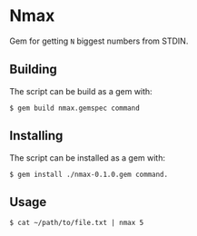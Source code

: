 # Nmax

Gem for getting `N` biggest numbers from STDIN.

## Building

The script can be build as a gem with:

    $ gem build nmax.gemspec command


## Installing

The script can be installed as a gem with:

    $ gem install ./nmax-0.1.0.gem command.

## Usage

    $ cat ~/path/to/file.txt | nmax 5